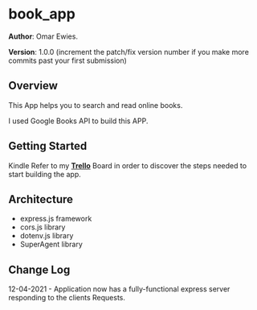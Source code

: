 # book_app


**Author**: Omar Ewies.

**Version**: 1.0.0 (increment the patch/fix version number if you make more commits past your first submission)

## Overview

This App helps you to search and read online books.

I used Google Books API to build this APP.

## Getting Started
Kindle Refer to my **[Trello](https://trello.com/b/7MfiUyh7/oe-google-books)** Board in order to discover the steps needed to start building the app.

## Architecture
* express.js framework
* cors.js library
* dotenv.js library
* SuperAgent library

## Change Log

12-04-2021 - Application now has a fully-functional express server responding to the clients Requests.

